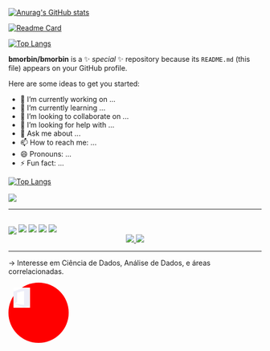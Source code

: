 
[![Anurag's GitHub stats](https://github-readme-stats.vercel.app/api?username=bmorbin)](https://github.com/anuraghazra/github-readme-stats)

[![Readme Card](https://github-readme-stats.vercel.app/api/pin/?username=bmorbin&repo=mycodes)](https://github.com/anuraghazra/github-readme-stats)

[![Top Langs](https://github-readme-stats.vercel.app/api/top-langs/?username=bmorbin)](https://github.com/anuraghazra/github-readme-stats)


**bmorbin/bmorbin** is a ✨ _special_ ✨ repository because its `README.md` (this file) appears on your GitHub profile.

Here are some ideas to get you started:

- 🔭 I’m currently working on ...
- 🌱 I’m currently learning ...
- 👯 I’m looking to collaborate on ...
- 🤔 I’m looking for help with ...
- 💬 Ask me about ...
- 📫 How to reach me: ...
- 😄 Pronouns: ...
- ⚡ Fun fact: ...




[![Top Langs](https://github-readme-stats.vercel.app/api/top-langs/?username=bmorbin&exclude_repo=bmorbin.github.io&langs_count=10&layout=compact)](https://github.com/anuraghazra/github-readme-stats)

<div align="left">
  <a href="https://github.com/bmorbin">
    <img align="center" src="https://github-readme-stats.vercel.app/api/top-langs/?username=bmorbin&exclude_repo=bmorbin.github.io&langs_count=10&layout=compact&text_color=ffffff&bg_color=00000000&hide_border=True&title_color=ffffff" />
  </a>
</div>

<hr>

  ##

<img align="center" height="40" src="https://img.freepik.com/free-icon/python-language_318-1898.jpg?size=338&ext=jpg">

<div style="display:inline-block">
  <img height="40" src="https://cdn.jsdelivr.net/gh/devicons/devicon/icons/postgresql/postgresql-original.svg" />
  <img height="40" src="https://cdn.jsdelivr.net/gh/devicons/devicon/icons/mysql/mysql-original.svg" />
  <img height="40" src="https://cdn.jsdelivr.net/gh/devicons/devicon/icons/python/python-original.svg" />
  <img height="40" src="https://cdn.jsdelivr.net/gh/devicons/devicon/icons/rstudio/rstudio-original.svg" />
  
</div>

<div align="center">
  <a href="https://github.com/bmorbin">
  <img height="180em" src="https://github-readme-stats.vercel.app/api?username=bmorbin&text_color=ffffff&bg_color=161b22&hide_border=True&title_color=ffffff"/>
  <img height="180em" src="https://github-readme-stats.vercel.app/api/top-langs/?username=bmorbin&langs_count=10&layout=compact&text_color=ffffff&bg_color=161b22&hide_border=True&title_color=ffffff"/>
  </a>
</div>

<hr>
  
<p>
  -> Interesse em Ciência de Dados, Análise de Dados, e áreas correlacionadas.
</p>
  
<div style="background-color: red; height:100px; width:100px; border-radius:50%; padding:10px">
  <img height="40" src="https://github.com/bmorbin/bmorbin/blob/main/icons/Office.svg" />
</div>
